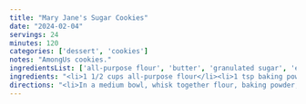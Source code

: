 ```yaml
---
title: "Mary Jane's Sugar Cookies"
date: "2024-02-04"
servings: 24
minutes: 120
categories: ['dessert', 'cookies']
notes: "AmongUs cookies."
ingredientsList: ['all-purpose flour', 'butter', 'granulated sugar', 'eggs', 'vanilla extract']
ingredients: "<li>1 1/2 cups all-purpose flour</li><li>1 tsp baking powder</li><li>1/4 tsp salt</li><li>1/2 cup (1 stick) unsalted butter, softened</li><li>3/4 cup granulated sugar</li><li>1 egg</li><li>1 1/2 tsp vanilla extract</li>"
directions: "<li>In a medium bowl, whisk together flour, baking powder, and salt; set aside.</li><li>In a large mixing bowl, cream together butter and sugar until fluffy. Add egg, mixing well, then vanilla. Gradually beat in the flour mixture until everything's well combined.</li><li>Shape dough into a disc, wrap in plastic wrap, and refrigerate for at least 1 hour.</li><li>Preheat oven to 350F.</li><li>Flour your surface, then roll out the dough disc to about 1/4 inch thick. Using cookie cutters, cut out cookies and transfer to a baking sheet.</li><li>Bake for 10-12 minutes, or until cookies are golden around the edges. Let cool on the baking sheets for 4 minutes before transferring to a wire rack. Let cool completely here before frosting, if desired.</li>"
---
```

